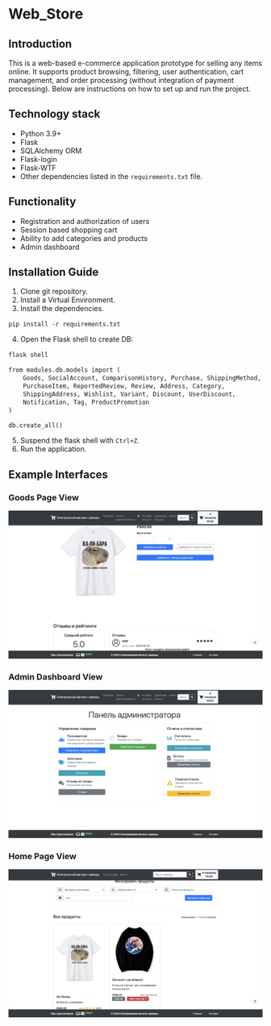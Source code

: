 # Web_Store

## Introduction
This is a web-based e-commerce application prototype for selling any items online. It supports product browsing, filtering, user authentication, cart management, and order processing (without integration of payment processing). Below are instructions on how to set up and run the project.



## Technology stack
- Python 3.9+
- Flask
- SQLAlchemy ORM
- Flask-login
- Flask-WTF
- Other dependencies listed in the `requirements.txt` file.

## Functionality
- Registration and authorization of users
- Session based shopping cart
- Ability to add categories and products
- Admin dashboard

## Installation Guide
1. Clone git repository.
2. Install a Virtual Environment.
3. Install the dependencies.
```
pip install -r requirements.txt  
```
4. Open the Flask shell to create DB:
```
flask shell
```
```
from modules.db.models import (
    Goods, SocialAccount, ComparisonHistory, Purchase, ShippingMethod,
    PurchaseItem, ReportedReview, Review, Address, Category,
    ShippingAddress, Wishlist, Variant, Discount, UserDiscount,
    Notification, Tag, ProductPromotion
)
```
```
db.create_all()
```
5. Suspend the flask shell with `Ctrl+Z`.
6. Run the application.


## Example Interfaces
### Goods Page View
<img src="static/img/Screenshot1.png">

### Admin Dashboard View
<img src="static/img/Screenshot2.png">

### Home Page View
<img src="static/img/Screenshot3.png">
